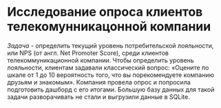 # Исследование опроса клиентов телекомунникацонной компании

*Задача* - определить текущий уровень потребительской лояльности, или NPS (от англ. Net Promoter Score), среди клиентов телекоммуникационной компании.
Чтобы определить уровень лояльности, клиентам задавали классический вопрос: «Оцените по шкале от 1 до 10 вероятность того, что вы порекомендуете компанию друзьям и знакомым».
Компания провела опрос и попросила подготовить дашборд с его итогами. Большую базу данных для такой задачи разворачивать не стали и выгрузили данные в SQLite.

